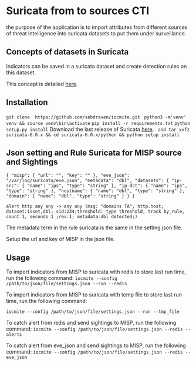 # Suricata from to sources CTI

the purpose of the application is to import attributes from different sources of threat Intelligence into suricata datasets to put them under surveillance.

## Concepts of datasets in Suricata

Indicators can be saved in a suricata dataset and create detection rules on this dataset.

This concept is detailed [here](https://suricata.readthedocs.io/en/suricata-6.0.0/rules/datasets.html).

## Installation

`git clone  https://github.com/sebdraven/iocmite.git `
`python3 -m'venv' venv && source venv\bin\activate`
`pip install -r requirements.txt`
`python setup.py install`
Download the last release of Suricata [here](https://www.openinfosecfoundation.org/download/suricata-current.tar.gz).
` and tar xvfz suricata-6.0.x && cd suricata-6.0.x/python && python setup install`

## Json setting and Rule Suricata for MISP source and Sightings

`{
    "misp": {
        "url": "",
        "key": ""
    },
    "eve_json": "/var/log/suricata/eve.json",
    "metadata": "dbl",
    "datasets": {
        "ip-src": {
            "name": "ips",
            "type": "string"
        },
        "ip-dst": {
            "name": "ips",
            "type": "string"
        },
        "hostname": {
            "name": "dbl",
            "type": "string"
        },
        "domain": {
            "name": "dbl",
            "type": "string"
        }
    }
}`


`alert http any any -> any any (msg: "domains TA"; http.host; dataset:isset,dbl; sid:234;threshold: type threshold, track by_rule, count 1, seconds 1 ;rev:1; metadata:dbl detected;)`

The metadata term in the rule suricata is the same in the setting json file.

Setup the url and key of MISP in the json file.

## Usage

To import indicators from MISP to suricata with redis to store last run time, run the following command:
`iocmite --config /path/to/json/file/settings.json --run --redis` 	

To import indicators from MISP to suricata with temp file to store last run time, run the following command:

`iocmite --config /path/to/json/file/settings.json --run --tmp_file`

To catch alert from redis and send sightings to MISP, run the following command:
`iocmite --config /path/to/json/file/settings.json --redis --alerts`	


To catch alert from eve_json and send sightings to MISP, run the following command:
`iocmite --config /path/to/json/file/settings.json --redis --eve_json`